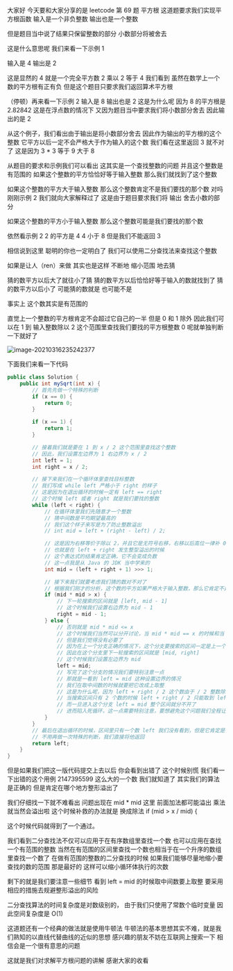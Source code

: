 大家好
今天要和大家分享的是 leetcode 第 69 题 平方根
这道题要求我们实现平方根函数
输入是一个非负整数
输出也是一个整数

但是题目当中说了结果只保留整数的部分
小数部分将被舍去

这是什么意思呢
我们来看一下示例 1

输入是 4
输出是 2

这是显然的 
4 就是一个完全平方数
2 乘以 2 等于 4
我们看到 虽然在数学上一个数的平方根有正有负
但是这个题目只要求我们返回算术平方根

（停顿）再来看一下示例 2 
输入是 8 
输出也是 2
这是为什么呢
因为 8 的平方根是 2.82842 这是在浮点数的情况下
又因为题目当中要求我们将小数部分舍去
因此输出的是 2

从这个例子，我们看出由于输出是将小数部分舍去
因此作为输出的平方根的这个整数
它平方以后一定不会严格大于作为输入的这个数
我们看在这里返回 3 就不对了
这是因为 3 * 3 等于 9 大于 8

从题目的要求和示例我们可以看出
这其实是一个查找整数的问题
并且这个整数是有范围的
如果这个整数的平方恰恰好等于输入整数
那么我们就找到了这个整数

如果这个整数的平方大于输入整数
那么这个整数肯定不是我们要找的那个数
对吗
刚刚示例 2 我们就向大家解释过了
这是由于题目要求我们将 输出 舍去小数的部分


如果这个整数的平方小于输入整数
那么这个整数可能是我们要找的那个数

依然看示例 2 
2 的平方是 4
4 小于 8
但是我们不能返回 3


相信说到这里
聪明的你也一定明白了
我们可以使用二分查找法来查找这个整数

如果是让人（ren）来做
其实也是这样 
不断地 缩小范围 地去猜

猜的数平方以后大了就往小了猜
猜的数平方以后恰恰好等于输入的数就找到了
猜的数平方以后小了 可能猜的数就是 也可能不是


事实上 这个数其实是有范围的

直觉上一个整数的平方根肯定不会超过它自己的一半
但是 0 和 1 除外
因此我们可以在 1 到 输入整数除以 2 这个范围里查找我们要找的平方根整数
0 呢就单独判断一下就好了

![image-20210316235242377](https://tva1.sinaimg.cn/large/e6c9d24egy1gom6n02vxmj21ea0omdit.jpg)



下面我们来看一下代码

```java
public class Solution {
    public int mySqrt(int x) {
        // 首先先做一个特殊的判断
        if (x == 0) {
            return 0;
        }

        if (x == 1) {
            return 1;
        }

        // 接着我们就是要在 1 到 x / 2 这个范围里查找这个整数
        // 因此，我们设置左边界为 1 右边界为 x / 2
        int left = 1;
        int right = x / 2;

        // 接下来我们在一个循环体里查找目标整数
        // 我们写成 while left 严格小于 right 的样子
        // 这是因为在退出循环的时候一定有 left == right
        // 这个时候 left 或者 right 就是我们要找的整数
        while (left < right) {
            // 在循环体里我们先随意才一个整数
            // 猜中间数是平均期望最高的
            // 我们这个样子来写是为了防止整数溢出
            // int mid = left + (right - left) / 2;

            // 这是因为右移等价于除以 2，并且它是无符号右移，右移以后高位一律补 0
            // 也就是在 left + right 发生整型溢出的时候
            // 这个表达式的结果肯定正确，它不会变成负数
            // 这一点我是从 Java 的 JDK 当中学来的
            int mid = (left + right + 1) >>> 1;

            // 接下来我们就要考虑我们猜的数对不对了
            // 根据我们刚才的分析，这个数的平方如果严格大于输入整数，那么它肯定不是我们要找的平方根
            if (mid * mid > x) {
                // 下一轮搜索的区间就是 [left, mid - 1]
                // 这个时候我们设置右边界为 mid - 1
                right = mid - 1;
            } else {
                // 否则就是 mid * mid <= x
                // 这个时候我们当然可以分开讨论，当 mid * mid == x 的时候和当  mid * mid < x
                // 但是我们觉得没有必要了
                // 因为在上一个分支正确的情况下，这个分支要搜索的区间一定是上一个区间的反面
                // 因此在这个分支里下一轮搜索的区间就是 [mid, right]
                // 这个时候我们设置左边界为 mid
                left = mid;
                // 写完了这个分支的情况我们要特别注意一点
                // 那就是一看到 left = mid 这种设置边界的情况
                // 我们在取中间数的时候就要把它改成上取整
                // 这是为什么呢，因为 left + right / 2 这个数由于 / 2 整数除法是下取整
                // 当搜索区间只有 2 个数的时候 left + right / 2 只能取到 left 永远取不到 right
                // 而一旦进入这个分支 left = mid 整个区间就分不开了
                // 进而陷入死循环，这一点需要特别注意，要想避免这个问题我们全程让取中间数的时候上取整就可以
            }
        }
        // 最后在退出循环的时候，区间里只有一个数 left 我们没有看到，但是它肯定是我们要找的那个数
        // 不用再做一次特殊的判断，我们直接将他返回
        return left;
    }
}
```


但是如果我们把这一版代码提交上去以后
你会看到出错了
这个时候别慌
我们看一下出错的这个用例 2147395599 
这么大的一个数
我们就知道了
其实我们的算法是正确的
但是肯定在哪个地方整形溢出了

我们仔细找一下就不难看出 问题出现在 mid * mid 这里
前面加法都可能溢出 
乘法就当然会溢出啦
这个时候补救的办法就是 换成除法 if (mid > x / mid) {

这个时候代码就得到了一个通过。

我们看到二分查找法不仅可以应用于在有序数组里查找一个数
也可以应用在查找一个有范围的整数
当然在有范围的区间里查找一个数也相当于在一个升序的数组里查找一个数了
在做有范围的整数的二分查找的时候
如果我们能够尽量地缩小要查找的数的范围
那是最好的
这样可以缩小循环体执行的次数

剩下的就是我们要注意一些细节
看到 left = mid 的时候取中间数要上取整
要采用相应的措施去规避整形溢出的风险

二分查找算法的时间复杂度是对数级别的，
由于我们只使用了常数个临时变量
因此空间复杂度是 O(1)

这道题还有一个经典的做法就是使用牛顿法
牛顿法的基本思想其实不难，就是我们熟知的以直线代替曲线的近似的思想
感兴趣的朋友不妨在互联网上搜索一下
相信会是一个很有意思的问题

这就是我们对求解平方根问题的讲解
感谢大家的收看











